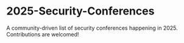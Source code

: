 # 2025-Security-Conferences

A community-driven list of security conferences happening in 2025. Contributions are welcomed!


